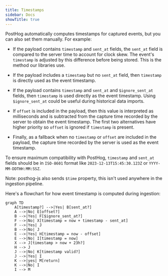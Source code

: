 ```yaml
---
title: Timestamps
sidebar: Docs
showTitle: true
---
```


PostHog automatically computes timestamps for captured events, but you can also set them manually. For example:

- If the payload contains `timestamp` and `sent_at` fields, the `sent_at` field is compared to the server time to account for clock skew. The event's `timestamp` is adjusted by this difference before being stored. This is the method our libraries use.

- If the payload includes a `timestamp` but no `sent_at` field, then `timestamp` is directly used as the event timestamp.

- If the payload contains `timestamp` and `sent_at` and `$ignore_sent_at` fields, then `timestamp` is used directly as the event timestamp. Using `$ignore_sent_at` could be useful during historical data imports.

- If `offset` is included in the payload, then this value is interpreted as milliseconds and is subtracted from the capture time recorded by the server to obtain the event timestamp. The first two alternatives have higher priority so `offset` is ignored if `timestamp` is present.

- Finally, as a fallback when no `timestamp` or `offset` are included in the payload, the capture time recorded by the server is used as the event timestamp.

To ensure maximum compatibility with PostHog, `timestamp` and `sent_at` fields should be in `ISO-8601` format like `2023-12-13T15:45:30.123Z` or `YYYY-MM-DDTHH:MM:SSZ`.

Note: posthog-js also sends `$time` property, this isn't used anywhere in the ingestion pipeline.

Here's a flowchart for how event timestamp is computed during ingestion:

```mermaid
graph TD
    A[timestamp?] -->|Yes| B[sent_at?]
    A -->|No| E[offset?]
    B -->|Yes| F[$ignore_sent_at?]
    F -->|No| X[timestamp = now + timestamp - sent_at]
    F -->|Yes| J
    B -->|No| J
    E -->|Yes| H[timestamp = now - offset]
    E -->|No| I[timestamp = now]
    X --> J[timestamp > now + 23h?]
    H --> J
    J -->|No| K[timestamp valid?]
    J -->|Yes| I
    K -->|yes| M[return]
    K -->|No| I
    I --> M      
```
